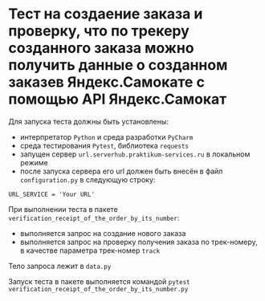 ﻿# Тест на создаение заказа и проверку, что по трекеру созданного заказа можно получить данные о созданном заказев Яндекс.Самокате с помощью API Яндекс.Самокат
Для запуска теста должны быть установлены:

- интерпретатор `Python` и среда разработки `PyCharm`
- среда тестирования `Pytest`, библиотека `requests`
- запущен сервер `url.serverhub.praktikum-services.ru` в локальном режиме
- после запуска сервера его url должен быть внесён в файл `configuration.py` в следующую строку:

```
URL_SERVICE = 'Your URL'
```
При выполнении теста в пакете `verification_receipt_of_the_order_by_its_number`:
- выполняется запрос на создание нового заказа
- выполняется запрос на проверку получения заказа по трек-номеру, в качестве параметра трек-номер `track`

Тело запроса лежит в `data.py`

Запуск теста в пакете выполняется командой `pytest verification_receipt_of_the_order_by_its_number.py`